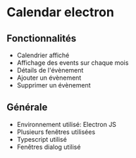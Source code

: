 # Calendar electron

## Fonctionnalités
+ Calendrier affiché
+ Affichage des events sur chaque mois
+ Détails de l'évènement
+ Ajouter un évènement
+ Supprimer un évènement

## Générale
+ Environnement utilisé: Electron JS
+ Plusieurs fenêtres utilisées
+ Typescript utilisé
+ Fenêtres dialog utilisé

